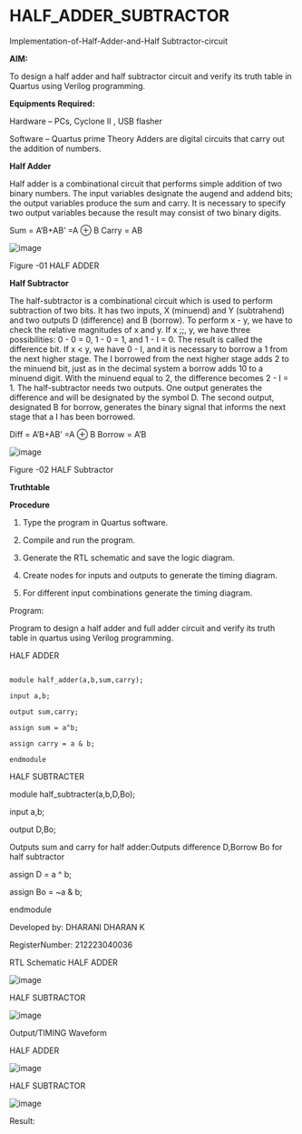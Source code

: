 # HALF_ADDER_SUBTRACTOR

Implementation-of-Half-Adder-and-Half Subtractor-circuit

**AIM:**

To design a half adder and half subtractor circuit and verify its truth table in Quartus using Verilog programming.

**Equipments Required:**

Hardware – PCs, Cyclone II , USB flasher 

Software – Quartus prime Theory Adders are digital circuits that carry out the addition of numbers.

**Half Adder**

Half adder is a combinational circuit that performs simple addition of two binary numbers. The input variables designate the augend and addend bits; the output variables produce the sum and carry. It is necessary to specify two output variables because the result may consist of two binary digits.

Sum = A’B+AB’ =A ⊕ B Carry = AB

![image](https://github.com/naavaneetha/HALF_ADDER_SUBTRACTOR/assets/154305477/bd4a0b2c-cdbc-4184-ab08-81578f121e1f)

Figure -01 HALF ADDER

**Half Subtractor**

The half-subtractor is a combinational circuit which is used to perform subtraction of two bits. It has two inputs, X (minuend) and Y (subtrahend) and two outputs D (difference) and B (borrow). To perform x - y, we have to check the relative magnitudes of x and y. If x ;;, y, we have three possibilities: 0 - 0 = 0, 1 - 0 = 1, and 1 - I = 0. The result is called the difference bit. If x < y, we have 0 - I, and it is necessary to borrow a 1 from the next higher stage. The I borrowed from the next higher stage adds 2 to the minuend bit, just as in the decimal system a borrow adds 10 to a minuend digit. With the minuend equal to 2, the difference becomes 2 - I = 1. The half-subtractor needs two outputs. One output generates the difference and will be designated by the symbol D. The second output, designated B for borrow, generates the binary signal that informs the next stage that a I has been borrowed. 

Diff = A’B+AB’ =A ⊕ B
Borrow = A’B

 ![image](https://github.com/naavaneetha/HALF_ADDER_SUBTRACTOR/assets/154305477/d76b099c-513f-4e7c-843a-e2fd028a531a)

Figure -02 HALF Subtractor

**Truthtable**

**Procedure**

1.	Type the program in Quartus software.

2.	Compile and run the program.

3.	Generate the RTL schematic and save the logic diagram.

4.	Create nodes for inputs and outputs to generate the timing diagram.

5.	For different input combinations generate the timing diagram.


Program:

 Program to design a half adder and full adder circuit and verify its truth table in quartus using Verilog programming.

 HALF ADDER
 ```

module half_adder(a,b,sum,carry);

input a,b;

output sum,carry; 

assign sum = a^b;

assign carry = a & b;

endmodule
```

HALF SUBTRACTER 

module half_subtracter(a,b,D,Bo);

input a,b;

output D,Bo; 

Outputs sum and carry for half adder:Outputs difference D,Borrow Bo for half subtractor

assign D = a ^ b;

assign Bo = ~a & b;
  
endmodule

Developed by: DHARANI DHARAN K

RegisterNumber: 212223040036

RTL Schematic
HALF ADDER

![image](https://github.com/DHARANIDHARAN03K/HALF_ADDER_SUBTRACTOR/assets/144870858/11a9d8fa-6e66-4c3b-809d-f2b550b095d4)

HALF SUBTRACTOR

![image](https://github.com/DHARANIDHARAN03K/HALF_ADDER_SUBTRACTOR/assets/144870858/e8d8b87e-dc42-4d9c-87a6-872207acec7a)



Output/TIMING Waveform

HALF ADDER

![image](https://github.com/DHARANIDHARAN03K/HALF_ADDER_SUBTRACTOR/assets/144870858/c8ed9bd5-eb0d-4d94-a16b-0500b3a96cdd)

HALF SUBTRACTOR

![image](https://github.com/DHARANIDHARAN03K/HALF_ADDER_SUBTRACTOR/assets/144870858/ca75c51a-215c-4324-a396-95e67605647b)


Result:

